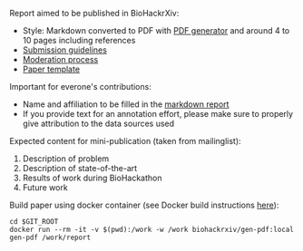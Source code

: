 Report aimed to be published in BioHackrXiv:
- Style: Markdown converted to PDF with [PDF generator](https://github.com/biohackrxiv/bhxiv-gen-pdf) and around 4 to 10 pages including references
- [Submission guidelines](https://github.com/biohackrxiv/biohackrxiv.github.io/blob/guidelines/submission_guidelines.md)
- [Moderation process](https://github.com/biohackrxiv/biohackrxiv.github.io/blob/guidelines/moderation_process.md)
- [Paper template](https://github.com/biohackrxiv/submission-templates/blob/master/paper.md)

Important for everone's contributions:
- Name and affiliation to be filled in the [markdown report](./paper.md)
- If you provide text for an annotation effort, please make sure to properly give attribution to the data sources used

Expected content for mini-publication (taken from mailinglist):
1. Description of problem
2. Description of state-of-the-art
3. Results of work during BioHackathon
4. Future work 

Build paper using docker container (see Docker build instructions [here](https://github.com/biohackrxiv/bhxiv-gen-pdf#run-via-docker)):
    
    cd $GIT_ROOT
    docker run --rm -it -v $(pwd):/work -w /work biohackrxiv/gen-pdf:local gen-pdf /work/report
